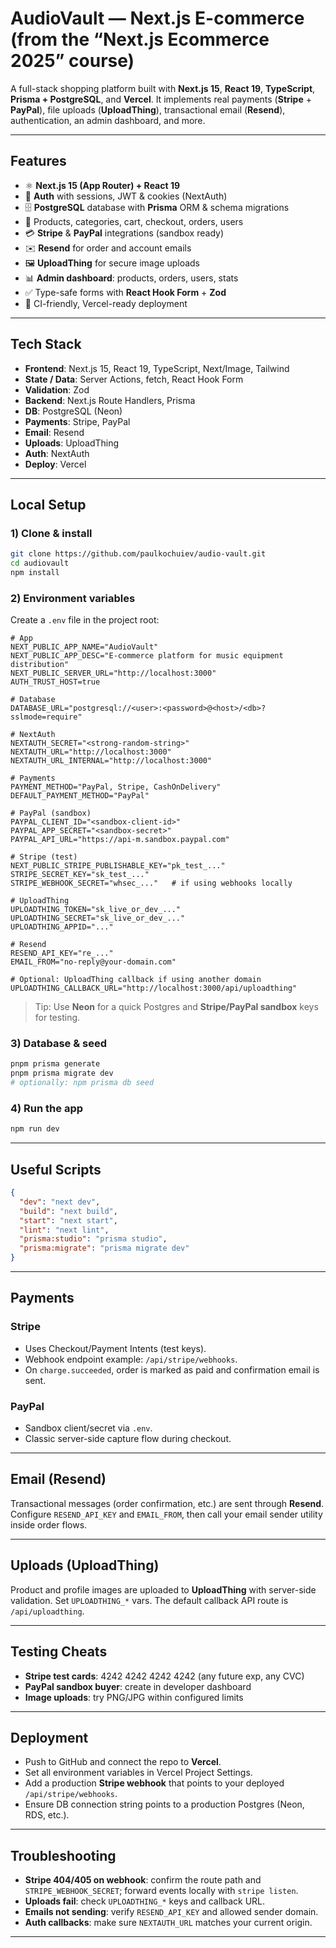 # AudioVault — Next.js E-commerce (from the “Next.js Ecommerce 2025” course)

A full-stack shopping platform built with **Next.js 15**, **React 19**, **TypeScript**, **Prisma + PostgreSQL**, and **Vercel**.
It implements real payments (**Stripe** + **PayPal**), file uploads (**UploadThing**), transactional email (**Resend**), authentication, an admin dashboard, and more.

---

## Features

- ⚛️ **Next.js 15 (App Router) + React 19**
- 🔐 **Auth** with sessions, JWT & cookies (NextAuth)
- 🗄️ **PostgreSQL** database with **Prisma** ORM & schema migrations
- 🛒 Products, categories, cart, checkout, orders, users
- 💳 **Stripe** & **PayPal** integrations (sandbox ready)
- ✉️ **Resend** for order and account emails
- 🖼️ **UploadThing** for secure image uploads
- 📊 **Admin dashboard**: products, orders, users, stats
- ✅ Type-safe forms with **React Hook Form** + **Zod**
- 🚀 CI-friendly, Vercel-ready deployment

---

## Tech Stack

- **Frontend**: Next.js 15, React 19, TypeScript, Next/Image, Tailwind
- **State / Data**: Server Actions, fetch, React Hook Form
- **Validation**: Zod
- **Backend**: Next.js Route Handlers, Prisma
- **DB**: PostgreSQL (Neon)
- **Payments**: Stripe, PayPal
- **Email**: Resend
- **Uploads**: UploadThing
- **Auth**: NextAuth
- **Deploy**: Vercel

---

## Local Setup

### 1) Clone & install

```bash
git clone https://github.com/paulkochuiev/audio-vault.git
cd audiovault
npm install
```

### 2) Environment variables

Create a `.env` file in the project root:

```env
# App
NEXT_PUBLIC_APP_NAME="AudioVault"
NEXT_PUBLIC_APP_DESC="E-commerce platform for music equipment distribution"
NEXT_PUBLIC_SERVER_URL="http://localhost:3000"
AUTH_TRUST_HOST=true

# Database
DATABASE_URL="postgresql://<user>:<password>@<host>/<db>?sslmode=require"

# NextAuth
NEXTAUTH_SECRET="<strong-random-string>"
NEXTAUTH_URL="http://localhost:3000"
NEXTAUTH_URL_INTERNAL="http://localhost:3000"

# Payments
PAYMENT_METHOD="PayPal, Stripe, CashOnDelivery"
DEFAULT_PAYMENT_METHOD="PayPal"

# PayPal (sandbox)
PAYPAL_CLIENT_ID="<sandbox-client-id>"
PAYPAL_APP_SECRET="<sandbox-secret>"
PAYPAL_API_URL="https://api-m.sandbox.paypal.com"

# Stripe (test)
NEXT_PUBLIC_STRIPE_PUBLISHABLE_KEY="pk_test_..."
STRIPE_SECRET_KEY="sk_test_..."
STRIPE_WEBHOOK_SECRET="whsec_..."   # if using webhooks locally

# UploadThing
UPLOADTHING_TOKEN="sk_live_or_dev_..."
UPLOADTHING_SECRET="sk_live_or_dev_..."
UPLOADTHING_APPID="..."

# Resend
RESEND_API_KEY="re_..."
EMAIL_FROM="no-reply@your-domain.com"

# Optional: UploadThing callback if using another domain
UPLOADTHING_CALLBACK_URL="http://localhost:3000/api/uploadthing"
```

> Tip: Use **Neon** for a quick Postgres and **Stripe/PayPal sandbox** keys for testing.

### 3) Database & seed

```bash
pnpm prisma generate
pnpm prisma migrate dev
# optionally: npm prisma db seed
```

### 4) Run the app

```bash
npm run dev
```

---

## Useful Scripts

```json
{
  "dev": "next dev",
  "build": "next build",
  "start": "next start",
  "lint": "next lint",
  "prisma:studio": "prisma studio",
  "prisma:migrate": "prisma migrate dev"
}
```

---

## Payments

### Stripe

- Uses Checkout/Payment Intents (test keys).
- Webhook endpoint example: `/api/stripe/webhooks`.
- On `charge.succeeded`, order is marked as paid and confirmation email is sent.

### PayPal

- Sandbox client/secret via `.env`.
- Classic server-side capture flow during checkout.

---

## Email (Resend)

Transactional messages (order confirmation, etc.) are sent through **Resend**.
Configure `RESEND_API_KEY` and `EMAIL_FROM`, then call your email sender utility inside order flows.

---

## Uploads (UploadThing)

Product and profile images are uploaded to **UploadThing** with server-side validation.
Set `UPLOADTHING_*` vars. The default callback API route is `/api/uploadthing`.

---

## Testing Cheats

- **Stripe test cards**: 4242 4242 4242 4242 (any future exp, any CVC)
- **PayPal sandbox buyer**: create in developer dashboard
- **Image uploads**: try PNG/JPG within configured limits

---

## Deployment

- Push to GitHub and connect the repo to **Vercel**.
- Set all environment variables in Vercel Project Settings.
- Add a production **Stripe webhook** that points to your deployed `/api/stripe/webhooks`.
- Ensure DB connection string points to a production Postgres (Neon, RDS, etc.).

---

## Troubleshooting

- **Stripe 404/405 on webhook**: confirm the route path and `STRIPE_WEBHOOK_SECRET`; forward events locally with `stripe listen`.
- **Uploads fail**: check `UPLOADTHING_*` keys and callback URL.
- **Emails not sending**: verify `RESEND_API_KEY` and allowed sender domain.
- **Auth callbacks**: make sure `NEXTAUTH_URL` matches your current origin.

---

